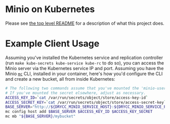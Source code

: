 # Minio on Kubernetes

Please see [the top level README](https://github.com/drycc/minio/blob/master/README.md) for a description of what this project does.

# Example Client Usage

Assuming you've installed the Kubernetes service and replication controller (run `make kube-secrets kube-service kube-rc` to do so), you can access the Minio server via the Kubernetes service IP and port. Assuming you have the Minio [`mc`](https://github.com/minio/mc) CLI, installed in your container, here's how you'd configure the CLI and create a new bucket, all from inside Kubernetes:

```bash
# The following two commands assume that you've mounted the 'minio-user' secret under /var/run/secrets/object/store.
# If you've mounted the secret elsewhere, adjust as necessary.
ACCESS_KEY_ID=`cat /var/run/secrets/object/store/access-key-id`
ACCESS_SECRET_KEY=`cat /var/run/secrets/object/store/access-secret-key`
BASE_SERVER="http://${DRYCC_MINIO_SERVICE_HOST}:${DRYCC_MINIO_SERVICE_PORT}"
mc config host add $BASE_SERVER $ACCESS_KEY_ID $ACCESS_KEY_SECRET
mc mb "${BASE_SERVER}/mybucket"
```
